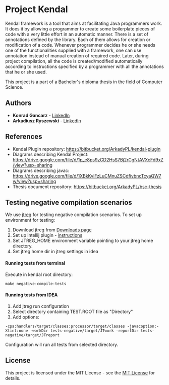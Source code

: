 # Project Kendal

Kendal framework is a tool that aims at facilitating Java programmers work. It does it by allowing a programmer
to create some boilerplate pieces of code with a very little effort in an automatic manner. There is a set of
annotations defined by the library. Each of them allows for creation or modification of a code. Whenever programmer
decides he or she needs one of the functionalities supplied with a framework, one can use annotation instead of
manual creation of required code. Later, during project compilation, all the code is created/modified automatically
according to instructions specified by a programmer with all the annotations that he or she used. 

This project is a part of a Bachelor's diploma thesis in the field of Computer Science.

## Authors

* **Konrad Gancarz** - [LinkedIn](https://www.linkedin.com/in/konrad-gancarz-238901127/)
* **Arkadiusz Ryszewski** - [LinkedIn](https://www.linkedin.com/in/arkadiusz-ryszewski-203640b9/)

## References
* Kendal Plugin repository: https://bitbucket.org/ArkadyPL/kendal-plugin
* Diagrams describing Kendal Project: https://drive.google.com/file/d/1p_e8ps9zCD2HsS7Bj2rCgNtAVXcFd9xZ/view?usp=sharing
* Diagrams describing javac: https://drive.google.com/file/d/1XBkKvlFzLuCMnuZSCdfivbncTcyaQW7w/view?usp=sharing
* Thesis document repository: https://bitbucket.org/ArkadyPL/bsc-thesis

## Testing negative compilation scenarios
We use [jtreg](https://openjdk.java.net/jtreg/) for testing negative compilation scenarios.
To set up environment for testing:
1. Download jtreg from [Downloads page](https://ci.adoptopenjdk.net/view/Dependencies/job/jtreg/)
2. Set up intellij plugin - [instructions](https://openjdk.java.net/jtreg/intellij-plugin.html)
3. Set JTREG_HOME environment variable pointing to your jtreg home directory.
4. Set jtreg home dir in jtreg settings in idea

#### Running tests from terminal
Execute in kendal root directory:
```
make negative-compile-tests
```

#### Running tests from IDEA
1. Add jtreg run configuration
2. Select directory containing TEST.ROOT file as "Directory"
3. Add options:
```
-cpa:handlers/target/classes:processor/target/classes -javacoption:-Xlint:none -workDir tests-negative/target/JTwork -reportDir tests-negative/target/JTreport
```
Configuration will run all tests from selected directory.


## License

This project is licensed under the MIT License - see the [MIT License](https://opensource.org/licenses/MIT) for details.
